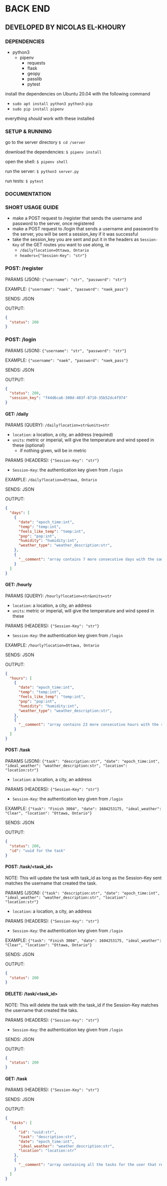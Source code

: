 # BACK END

## DEVELOPED BY NICOLAS EL-KHOURY

### DEPENDENCIES

- python3
  - pipenv
    - requests
    - flask
    - geopy
    - passlib
    - pytest

install the dependencies on Ubuntu 20.04 with the following command

- `sudo apt install python3 python3-pip`
- `sudo pip install pipenv`

everything *should* work with these installed

### SETUP & RUNNING

go to the server directory `$ cd /server`

download the dependencies: `$ pipenv install`

open the shell: `$ pipenv shell`

run the server: `$ python3 server.py`

run tests: `$ pytest`

### DOCUMENTATION

### SHORT USAGE GUIDE

- make a POST request to /register that sends the username and password to the server, once registered
- make a POST request to /login that sends a username and password to the server, you will be sent a session_key if it was successful
- take the session_key you are sent and put it in the headers as `Session-Key` of the GET routes you want to use along, ie
  - `/daily?location=Ottawa, Ontario`
  - `headers={"Session-Key": "str"}`

### POST: /register

PARAMS (JSON): `{"username": "str", "password": "str"}`

EXAMPLE: `{"username": "naek", "password": "naek_pass"}`

SENDS: JSON

OUTPUT:

```json
{
  "status": 200
}
```

### POST: /login

PARAMS (JSON): `{"username": "str", "password": "str"}`

EXAMPLE: `{"username": "naek", "password": "naek_pass"}`

SENDS: JSON

OUTPUT:

```json
{
  "status": 200,
  "session_key": "f44d6ca6-300d-403f-8710-35b52dc4f974"
}
```

#### GET: /daily

PARAMS (QUERY): `/daily?location=str&units=str`

- `location`: a location, a city, an address (required)
- `units`: metric or imperial, will give the temperature and wind speed in these (optional)
  - if nothing given, will be in metric

PARAMS (HEADERS): `{"Session-Key": "str"}`

- `Session-Key`: the authentication key given from `/login`

EXAMPLE: `/daily?location=Ottawa, Ontario`

SENDS: JSON

OUTPUT:

```json
{
  "days": [
    {
      "date": "epoch_time:int",
      "temp": "temp:int",
      "feels_like_temp": "temp:int",
      "pop": "pop:int",
      "humidity": "humidity:int",
      "weather_type": "weather_description:str",
    },
    {
      "__comment": "array contains 7 more consecutive days with the same info, first one being today"
    }
  ]
}
```

#### GET: /hourly

PARAMS (QUERY): `/hourly?location=str&units=str`

- `location`: a location, a city, an address
- `units`: metric or imperial, will give the temperature and wind speed in these

PARAMS (HEADERS): `{"Session-Key": "str"}`

- `Session-Key`: the authentication key given from `/login`

EXAMPLE: `/hourly?location=Ottawa, Ontario`

SENDS: JSON

OUTPUT:

```json
{
  "hours": [
    {
      "date": "epoch_time:int",
      "temp": "temp:int",
      "feels_like_temp": "temp:int",
      "pop": "pop:int",
      "humidity": "humidity:int",
      "weather_type": "weather_description:str",
    },
    {
      "__comment": "array contains 23 more consecutive hours with the same info, first one being the current hour"
    }
  ]
}
```

#### POST: /task

PARAMS (JSON): `{"task": "description:str", "date": "epoch_time:int", "ideal_weather": "weather_description:str", "location": "location:str"}`

- `location`: a location, a city, an address

PARAMS (HEADERS): `{"Session-Key": "str"}`

- `Session-Key`: the authentication key given from `/login`

EXAMPLE: `{"task": "Finish 3004", "date": 1604253175, "ideal_weather": "Clear", "location": "Ottawa, Ontario"}`

SENDS: JSON

OUTPUT:

```json
{
  "status": 200,
  "id": "uuid for the task"
}
```

#### POST: /task/<task_id>

NOTE: This will update the task with task_id as long as the Session-Key sent matches the username that created the task.

PARAMS (JSON): `{"task": "description:str", "date": "epoch_time:int", "ideal_weather": "weather_description:str", "location": "location:str"}`

- `location`: a location, a city, an address

PARAMS (HEADERS): `{"Session-Key": "str"}`

- `Session-Key`: the authentication key given from `/login`

EXAMPLE: `{"task": "Finish 3004", "date": 1604253175, "ideal_weather": "Clear", "location": "Ottawa, Ontario"}`

SENDS: JSON

OUTPUT:

```json
{
  "status": 200
}
```

#### DELETE: /task/<task_id>

NOTE: This will delete the task with the task_id if the Session-Key matches the username that created the taks.

PARAMS (HEADERS): `{"Session-Key": "str"}`

- `Session-Key`: the authentication key given from `/login`

SENDS: JSON

OUTPUT:

```json
{
  "status": 200
}
```

#### GET: /task

PARAMS (HEADERS): `{"Session-Key": "str"}`

SENDS: JSON

OUTPUT:

```json
{
  "tasks": [
    {
      "id": "uuid:str",
      "task": "description:str",
      "date": "epoch_time:int",
      "ideal_weather": "weather_description:str",
      "location": "location:str"
    },
    {
      "__comment": "array containing all the tasks for the user that requested them."
    }
  ]
}
```
